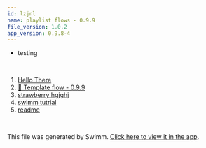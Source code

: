 ```yaml
---
id: lzjnl
name: playlist flows - 0.9.9
file_version: 1.0.2
app_version: 0.9.8-4
---
```


<!-- Intro - Do not remove this comment -->
*   testing

<br/>

<!-- Steps - Do not remove this comment -->
1. [Hello There](hello-there.x0hkv.sw.md)
2. [🔘 Template flow - 0.9.9](template-flow-099.j412m.sw.md)
3. [strawberry hgjghj](strawberry-hgjghj.vaFeg.pl.sw.md)
4. [swimm tutrial](https://www.youtube.com/watch?v=Fm27CR5zyNI&ab_channel=Swimm)
5. [readme](README.md)


<br/>

This file was generated by Swimm. [Click here to view it in the app](https://swimm-web-app.web.app/repos/Z2l0aHViJTNBJTNBc3Rva2Utd2VhdGhlciUzQSUzQUFkZGllQ29oZW4=/playlists/lzjnl).